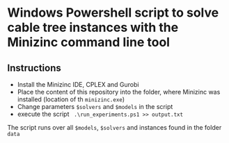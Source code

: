 # Windows Powershell script to solve cable tree instances with the Minizinc command line tool

## Instructions

* Install the Minizinc IDE, CPLEX and Gurobi 
* Place the content of this repository into the folder, where Minizinc was installed (location of th `minizinc.exe`)
* Change parameters `$solvers` and `$models` in the script
* execute the script ` .\run_experiments.ps1 >> output.txt`

The script runs over all `$models`, `$solvers` and instances found in the folder `data`